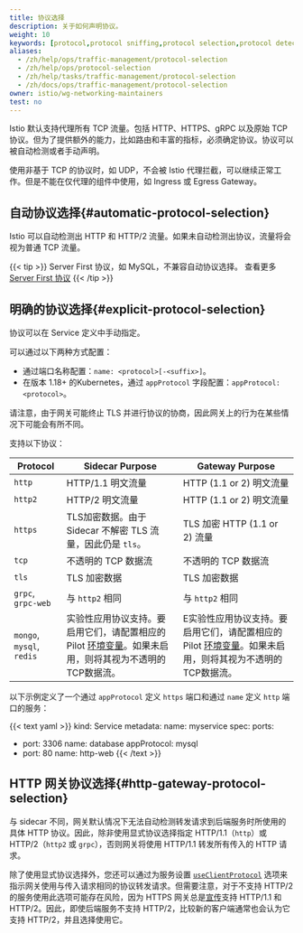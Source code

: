 ```yaml
---
title: 协议选择
description: 关于如何声明协议。
weight: 10
keywords: [protocol,protocol sniffing,protocol selection,protocol detection]
aliases:
  - /zh/help/ops/traffic-management/protocol-selection
  - /zh/help/ops/protocol-selection
  - /zh/help/tasks/traffic-management/protocol-selection
  - /zh/docs/ops/traffic-management/protocol-selection
owner: istio/wg-networking-maintainers
test: no
---
```


Istio 默认支持代理所有 TCP 流量。包括 HTTP、HTTPS、gRPC 以及原始 TCP 协议。但为了提供额外的能力，比如路由和丰富的指标，必须确定协议。协议可以被自动检测或者手动声明。

使用非基于 TCP 的协议时，如 UDP，不会被 Istio 代理拦截，可以继续正常工作。但是不能在仅代理的组件中使用，如 Ingress 或 Egress Gateway。

## 自动协议选择{#automatic-protocol-selection}

Istio 可以自动检测出 HTTP 和 HTTP/2 流量。如果未自动检测出协议，流量将会视为普通 TCP 流量。

{{< tip >}}
Server First 协议，如 MySQL，不兼容自动协议选择。
查看更多[Server First 协议](/zh/docs/ops/deployment/requirements#server-first-protocols)
{{< /tip >}}

## 明确的协议选择{#explicit-protocol-selection}

协议可以在 Service 定义中手动指定。

可以通过以下两种方式配置：

- 通过端口名称配置：`name: <protocol>[-<suffix>]`。
- 在版本 1.18+ 的Kubernetes，通过 `appProtocol` 字段配置：`appProtocol: <protocol>`。

请注意，由于网关可能终止 TLS 并进行协议的协商，因此网关上的行为在某些情况下可能会有所不同。

支持以下协议：

| Protocol                              | Sidecar Purpose                                                                                                                                                         | Gateway Purpose                                                                                                                                                         |
| ------------------------------------- | ----------------------------------------------------------------------------------------------------------------------------------------------------------------------- | ----------------------------------------------------------------------------------------------------------------------------------------------------------------------- |
| `http`                                | HTTP/1.1 明文流量                                                                                                                                              | HTTP (1.1 or 2) 明文流量                                                                                                                                       |
| `http2`                               | HTTP/2 明文流量                                                                                                                                                | HTTP (1.1 or 2) 明文流量                                                                                                                                       |
| `https`                               | TLS加密数据。由于 Sidecar 不解密 TLS 流量，因此仍是 `tls`。| TLS 加密 HTTP (1.1 or 2) 流量                                                                                                                                   |
| `tcp`                                 | 不透明的 TCP 数据流                                                                                                                                                  | 不透明的 TCP 数据流                                                                                                                                                  |
| `tls`                                 | TLS 加密数据                                                                                                                                                      | TLS 加密数据                                                                                                                                                      |
| `grpc`, `grpc-web`                                | 与 `http2` 相同                                                                                                                                                         | 与 `http2` 相同                                                                                                                                                         |  |
| `mongo`, `mysql`, `redis` | 实验性应用协议支持。要启用它们，请配置相应的 Pilot [环境变量](/docs/reference/commands/pilot-discovery/#envvars)。如果未启用，则将其视为不透明的TCP数据流。 | E实验性应用协议支持。要启用它们，请配置相应的 Pilot [环境变量](/docs/reference/commands/pilot-discovery/#envvars)。如果未启用，则将其视为不透明的TCP数据流。 |

以下示例定义了一个通过 `appProtocol` 定义 `https` 端口和通过 `name` 定义 `http` 端口的服务：


{{< text yaml >}}
kind: Service
metadata:
  name: myservice
spec:
  ports:
  - port: 3306
    name: database
    appProtocol: mysql
  - port: 80
    name: http-web
{{< /text >}}

## HTTP 网关协议选择{#http-gateway-protocol-selection}

与 sidecar 不同，网关默认情况下无法自动检测转发请求到后端服务时所使用的具体 HTTP 协议。因此，除非使用显式协议选择指定 HTTP/1.1（`http`）或 HTTP/2（`http2` 或 `grpc`），否则网关将使用 HTTP/1.1 转发所有传入的 HTTP 请求。

除了使用显式协议选择外，您还可以通过为服务设置 [`useClientProtocol`](/docs/reference/config/networking/destination-rule/#ConnectionPoolSettings-HTTPSettings) 选项来指示网关使用与传入请求相同的协议转发请求。但需要注意，对于不支持 HTTP/2 的服务使用此选项可能存在风险，因为 HTTPS 网关总是[宣传](https://en.wikipedia.org/wiki/Application-Layer_Protocol_Negotiation)支持 HTTP/1.1 和 HTTP/2。因此，即使后端服务不支持 HTTP/2，比较新的客户端通常也会认为它支持 HTTP/2，并且选择使用它。